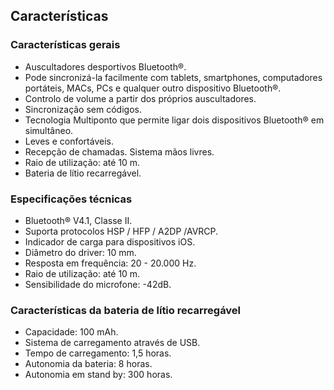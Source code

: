 ## Características

### Características gerais

* Auscultadores desportivos Bluetooth®.
* Pode sincronizá-la facilmente com tablets, smartphones, computadores portáteis, MACs, PCs e qualquer outro dispositivo Bluetooth®.
* Controlo de volume a partir dos próprios auscultadores.
* Sincronização sem códigos.
* Tecnologia Multiponto que permite ligar dois dispositivos Bluetooth® em simultâneo. 
* Leves e confortáveis.
* Recepção de chamadas. Sistema mãos livres.
* Raio de utilização: até 10 m.
* Bateria de lítio recarregável.

### Especificações técnicas

*	Bluetooth® V4.1, Classe II.
*	Suporta protocolos HSP / HFP / A2DP /AVRCP.
*	Indicador de carga para dispositivos iOS.
*	Diâmetro do driver: 10 mm.
* Resposta em frequência: 20 - 20.000 Hz.
*	Raio de utilização: até 10 m.
*	Sensibilidade do microfone: -42dB.

### Características da bateria de lítio recarregável

*	Capacidade: 100 mAh.
*	Sistema de carregamento através de USB.
*	Tempo de carregamento: 1,5 horas.
*	Autonomia da bateria: 8 horas.
*	Autonomia em stand by: 300 horas.

